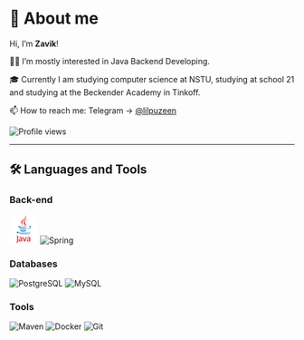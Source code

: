 # 👋 About me

Hi, I’m **Zavik**!

👨‍💻 I’m mostly interested in Java Backend Developing.

🎓 Currently I am studying computer science at NSTU, studying at school 21 and studying at the Beckender Academy in Tinkoff.

📫 How to reach me: Telegram -> [@lilpuzeen](https://t.me/zavik001)

![Profile views](https://komarev.com/ghpvc/?username=zavik001&style=flat-square)

---

## 🛠️ Languages and Tools

### Back-end
<p align="left">
  <img src="https://raw.githubusercontent.com/lilpuzeen/lilpuzeen/master/icons/java.png" alt="Java" width="50" height="50"/>
  <img src="https://img.shields.io/badge/-Spring-6DB33F?style=flat-square&logo=spring&logoColor=white" alt="Spring" width="100"/>
</p>

### Databases
<p align="left">
  <img src="https://img.shields.io/badge/-PostgreSQL-4169E1?style=flat-square&logo=postgresql&logoColor=white" alt="PostgreSQL" width="100"/>
  <img src="https://img.shields.io/badge/-MySQL-4479A1?style=flat-square&logo=mysql&logoColor=white" alt="MySQL" width="100"/>
</p>

### Tools
<p align="left">
  <img src="https://img.shields.io/badge/-Maven-C71A36?style=flat-square&logo=apache-maven&logoColor=white" alt="Maven" width="100"/>
  <img src="https://img.shields.io/badge/-Docker-2496ED?style=flat-square&logo=docker&logoColor=white" alt="Docker" width="100"/>
  <img src="https://img.shields.io/badge/-Git-F05032?style=flat-square&logo=git&logoColor=white" alt="Git" width="100"/>
</p>

